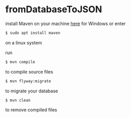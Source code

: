 # fromDatabaseToJSON
install Maven on your machine [here](https://maven.apache.org/download.cgi) for Windows
or enter 
```sh
$ sudo apt install maven
```
on a linux system

run
```sh
$ mvn compile
```
to compile source files

```sh
$ mvn flyway:migrate
```
to migrate your database

```sh
$ mvn clean
``` 
to remove compiled files
